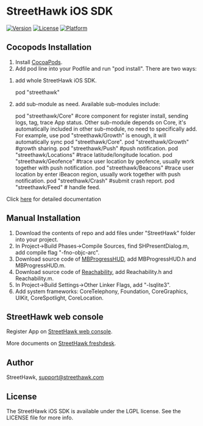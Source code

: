 # StreetHawk iOS SDK

[![Version](https://img.shields.io/cocoapods/v/streethawk.svg?style=flat)](http://cocoadocs.org/docsets/streethawk)
[![License](https://img.shields.io/cocoapods/l/streethawk.svg?style=flat)](http://cocoadocs.org/docsets/streethawk)
[![Platform](https://img.shields.io/cocoapods/p/streethawk.svg?style=flat)](http://cocoadocs.org/docsets/streethawk)

## Cocopods Installation

1. Install [CocoaPods](http://cocoapods.org).
2. Add pod line into your Podfile and run "pod install". There are two ways:

1) add whole StreetHawk iOS SDK.

    pod "streethawk"
    
2) add sub-module as need. Available sub-modules include:

    pod "streethawk/Core"  #core component for register install, sending logs, tag, trace App status. Other sub-module depends on Core, it's automatically included in other sub-module, no need to specifically add. For example, use pod "streethawk/Growth" is enough, it will automatically sync pod "streethawk/Core".
    pod "streethawk/Growth"  #growth sharing.
    pod "streethawk/Push"  #push notification.
    pod "streethawk/Locations"  #trace latitude/longitude location.
    pod "streethawk/Geofence"  #trace user location by geofence, usually work together with push notification.
    pod "streethawk/Beacons"  #trace user location by enter iBeacon region, usually work together with push notification.
    pod "streethawk/Crash"  #submit crash report.
    pod "streethawk/Feed"  # handle feed.

Click [here](https://streethawk.freshdesk.com/support/solutions/articles/5000677092-introduction) for detailed documentation

## Manual Installation

1. Download the contents of repo and add files under "StreetHawk" folder into your project.
2. In Project->Build Phases->Compile Sources, find SHPresentDialog.m, add compile flag "-fno-objc-arc".
3. Download source code of [MBProgressHUD](https://github.com/jdg/MBProgressHUD), add MBProgressHUD.h and MBProgressHUD.m.
4. Download source code of [Reachability](https://github.com/tonymillion/Reachability), add Reachability.h and Reachability.m.
5. In Project->Build Settings->Other Linker Flags, add "-lsqlite3". 
6. Add system frameworks: CoreTelephony, Foundation, CoreGraphics, UIKit, CoreSpotlight, CoreLocation.

## StreetHawk web console

Register App on [StreetHawk web console](https://console.streethawk.com). 

More documents on [StreetHawk freshdesk](https://streethawk.freshdesk.com/helpdesk). 

## Author

StreetHawk, support@streethawk.com

## License

The StreetHawk iOS SDK is available under the LGPL license. See the LICENSE file for more info.